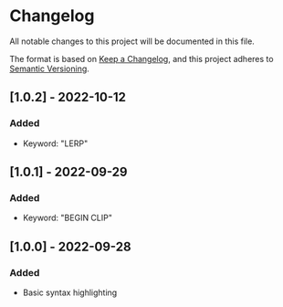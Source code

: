 # Changelog
All notable changes to this project will be documented in this file.

The format is based on [Keep a Changelog](https://keepachangelog.com/en/1.0.0/),
and this project adheres to [Semantic Versioning](https://semver.org/spec/v2.0.0.html).

## [1.0.2] - 2022-10-12
### Added
- Keyword: "LERP"

## [1.0.1] - 2022-09-29
### Added
- Keyword: "BEGIN CLIP"

## [1.0.0] - 2022-09-28
### Added
- Basic syntax highlighting